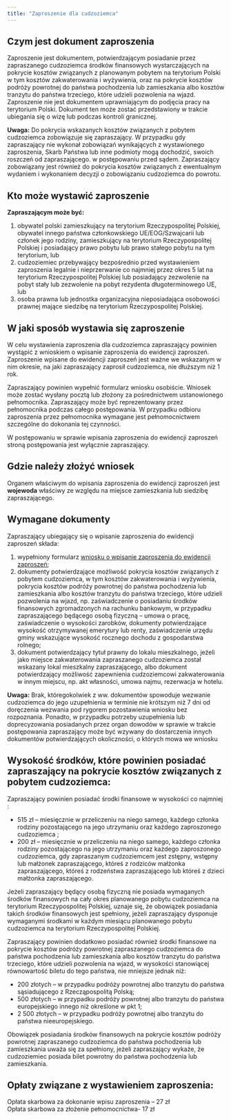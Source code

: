 ```yaml
---
title: "Zaproszenie dla cudzoziemca"
---
```


## Czym jest dokument zaproszenia

Zaproszenie jest dokumentem, potwierdzającym posiadanie przez zapraszanego cudzoziemca środków finansowych wystarczających na pokrycie kosztów związanych z planowanym pobytem na terytorium Polski w tym kosztów zakwaterowania i wyżywienia, oraz na pokrycie kosztów podróży powrotnej do państwa pochodzenia lub zamieszkania albo kosztów tranzytu do państwa trzeciego, które udzieli pozwolenia na wjazd. Zaproszenie nie jest dokumentem uprawniającym do podjęcia pracy na terytorium Polski. Dokument ten może zostać przedstawiony w trakcie ubiegania się o wizę lub podczas kontroli granicznej.

**Uwaga:** Do pokrycia wskazanych kosztów związanych z pobytem cudzoziemca zobowiązuje się zapraszający. W przypadku gdy zapraszający nie wykonał zobowiązań wynikających z wystawionego zaproszenia, Skarb Państwa lub inne podmioty mogą dochodzić, swoich roszczeń od zapraszającego. w postępowaniu przed sądem. Zapraszający zobowiązany jest również do pokrycia kosztów związanych z ewentualnym wydaniem i wykonaniem decyzji o zobowiązaniu cudzoziemca do powrotu.

## Kto może wystawić zaproszenie

**Zapraszającym może być:**

1. obywatel polski zamieszkujący na terytorium Rzeczypospolitej Polskiej, obywatel innego państwa członkowskiego UE/EOG/Szwajcarii lub członek jego rodziny, zamieszkujący na terytorium Rzeczypospolitej Polskiej i posiadający prawo pobytu lub prawo stałego pobytu na tym terytorium, lub
2. cudzoziemiec przebywający bezpośrednio przed wystawieniem zaproszenia legalnie i nieprzerwanie co najmniej przez okres 5 lat na terytorium Rzeczypospolitej Polskiej lub posiadający zezwolenie na pobyt stały lub zezwolenie na pobyt rezydenta długoterminowego UE, lub
3. osoba prawna lub jednostka organizacyjna nieposiadająca osobowości prawnej mające siedzibę na terytorium Rzeczypospolitej Polskiej.

## W jaki sposób wystawia się zaproszenie

W celu wystawienia zaproszenia dla cudzoziemca zapraszający powinien wystąpić z wnioskiem o wpisanie zaproszenia do ewidencji zaproszeń. Zaproszenie wpisane do ewidencji zaproszeń jest ważne we wskazanym w nim okresie, na jaki zapraszający zaprosił cudzoziemca, nie dłuższym niż 1 rok.

Zapraszający powinien wypełnić formularz wniosku osobiście. Wniosek może zostać wysłany pocztą lub złożony za pośrednictwem ustanowionego pełnomocnika. Zapraszający może być reprezentowany przez pełnomocnika podczas całego postępowania. W przypadku odbioru zaproszenia przez pełnomocnika wymagane jest pełnomocnictwem szczególne do dokonania tej czynności.

W postępowaniu w sprawie wpisania zaproszenia do ewidencji zaproszeń stroną postępowania jest wyłącznie zapraszający.

## Gdzie należy złożyć wniosek

Organem właściwym do wpisania zaproszenia do ewidencji zaproszeń jest **wojewoda** właściwy ze względu na miejsce zamieszkania lub siedzibę zapraszającego.

## Wymagane dokumenty

Zapraszający ubiegający się o wpisanie zaproszenia do ewidencji zaproszeń składa:

1. wypełniony formularz [wniosku o wpisanie zaproszenia do ewidencji zaproszeń](http://localhost:3000/wnioski);
2. dokumenty potwierdzające możliwość pokrycia kosztów związanych z pobytem cudzoziemca, w tym kosztów zakwaterowania i wyżywienia, pokrycia kosztów podróży powrotnej do państwa pochodzenia lub zamieszkania albo kosztów tranzytu do państwa trzeciego, które udzieli pozwolenia na wjazd, np. zaświadczenie o posiadaniu środków finansowych zgromadzonych na rachunku bankowym, w przypadku zapraszającego będącego osobą fizyczną – umowa o pracę, zaświadczenie o wysokości zarobków, dokumenty potwierdzające wysokość otrzymywanej emerytury lub renty, zaświadczenie urzędu gminy wskazujące wysokość rocznego dochodu z gospodarstwa rolnego;
3. dokument potwierdzający tytuł prawny do lokalu mieszkalnego, jeżeli jako miejsce zakwaterowania zapraszanego cudzoziemca został wskazany lokal mieszkalny zapraszającego, albo dokument potwierdzający możliwość zapewnienia cudzoziemcowi zakwaterowania w innym miejscu, np. akt własności, umowa najmu, rezerwacja w hotelu.

**Uwaga:** Brak, któregokolwiek z ww. dokumentów spowoduje wezwanie cudzoziemca do jego uzupełnienia w terminie nie krótszym niż 7 dni od doręczenia wezwania pod rygorem pozostawienia wniosku bez rozpoznania. Ponadto, w przypadku potrzeby uzupełnienia lub doprecyzowania posiadanych przez organ dowodów w sprawie w trakcie postępowania zapraszający może być wzywany do dostarczenia innych dokumentów potwierdzających okoliczności, o których mowa we wniosku

## Wysokość środków, które powinien posiadać zapraszający na pokrycie kosztów związanych z pobytem cudzoziemca:

Zapraszający powinien posiadać środki finansowe w wysokości co najmniej :

- 515 zł – miesięcznie w przeliczeniu na niego samego, każdego członka rodziny pozostającego na jego utrzymaniu oraz każdego zaproszonego cudzoziemca ;
- 200 zł – miesięcznie w przeliczeniu na niego samego, każdego członka rodziny pozostającego na jego utrzymaniu oraz każdego zaproszonego cudzoziemca, gdy zapraszanym cudzoziemcem jest zstępny, wstępny lub małżonek zapraszającego, któreś z rodziców małżonka zapraszającego, któreś z rodzeństwa zapraszającego lub któreś z dzieci małżonka zapraszającego.

Jeżeli zapraszający będący osobą fizyczną nie posiada wymaganych środków finansowych na cały okres planowanego pobytu cudzoziemca na terytorium Rzeczypospolitej Polskiej, uznaje się, że obowiązek posiadania takich środków finansowych jest spełniony, jeżeli zapraszający dysponuje wymaganymi środkami w każdym miesiącu planowanego pobytu cudzoziemca na terytorium Rzeczypospolitej Polskiej.

Zapraszający powinien dodatkowo posiadać również środki finansowe na pokrycie kosztów podróży powrotnej zapraszanego cudzoziemca do państwa pochodzenia lub zamieszkania albo kosztów tranzytu do państwa trzeciego, które udzieli pozwolenia na wjazd, w wysokości stanowiącej równowartość biletu do tego państwa, nie mniejsze jednak niż:

- 200 złotych – w przypadku podróży powrotnej albo tranzytu do państwa sąsiadującego z Rzecząpospolitą Polską;
- 500 złotych – w przypadku podróży powrotnej albo tranzytu do państwa europejskiego innego niż określone w pkt 1;
- 2 500 złotych – w przypadku podróży powrotnej albo tranzytu do państwa nieeuropejskiego.

Obowiązek posiadania środków finansowych na pokrycie kosztów podróży powrotnej zapraszanego cudzoziemca do państwa pochodzenia lub zamieszkania uważa się za spełniony, jeżeli zapraszający wykaże, że cudzoziemiec posiada bilet powrotny do państwa pochodzenia lub zamieszkania.

## Opłaty związane z wystawieniem zaproszenia:

Opłata skarbowa za dokonanie wpisu zaproszenia – 27 zł  
Opłata skarbowa za złożenie pełnomocnictwa- 17 zł
